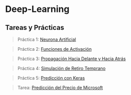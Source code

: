 # Deep-Learning

## Tareas y Prácticas

> Práctica 1: [Neurona Artificial](https://github.com/erickgt00/Deep-Learning/blob/main/Practicas/Neurona.ipynb)

> Práctica 2: [Funciones de Activación](https://github.com/erickgt00/Deep-Learning/blob/main/Practicas/Funciones_de_Activacion.ipynb) 

> Práctica 3: [Propagación Hacia Delante y Hacia Atrás](https://github.com/erickgt00/Deep-Learning/blob/main/Practicas/Propagacion_Hacia_Delante.ipynb)

> Práctica 4: [Simulación de Retiro Temprano](https://github.com/erickgt00/Deep-Learning/blob/main/Practicas/Simulacion.ipynb)

> Práctica 5: [Predicción con Keras](https://github.com/erickgt00/Deep-Learning/blob/main/Practicas/Prediccion_con_Keras.ipynb)

> Tarea: [Predicción del Precio de Microsoft](https://github.com/erickgt00/Deep-Learning/blob/main/Practicas/Prediccion_Microsoft.ipynb)
